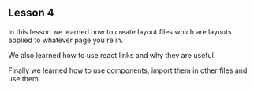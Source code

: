 ## Lesson 4

In this lesson we learned how to create layout files which are layouts applied to whatever page you're in.

We also learned how to use react links and why they are useful.

Finally we learned how to use components, import them in other files and use them. 